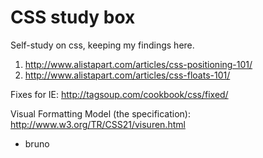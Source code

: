 # CSS study box

Self-study on css, keeping my findings here.

1. http://www.alistapart.com/articles/css-positioning-101/
2. http://www.alistapart.com/articles/css-floats-101/

Fixes for IE: http://tagsoup.com/cookbook/css/fixed/

Visual Formatting Model (the specification): http://www.w3.org/TR/CSS21/visuren.html

- bruno
